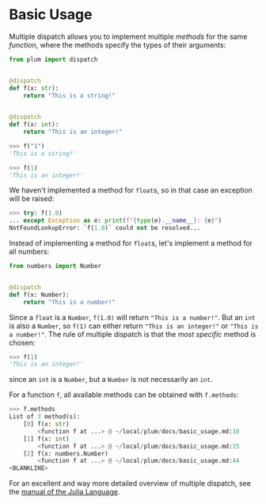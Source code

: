 # Basic Usage

Multiple dispatch allows you to implement multiple *methods* for the same
*function*, where the methods specify the types of their arguments:

```python
from plum import dispatch


@dispatch
def f(x: str):
    return "This is a string!"
    

@dispatch
def f(x: int):
    return "This is an integer!"
```

```python
>>> f("1")
'This is a string!'

>>> f(1)
'This is an integer!'
```

We haven't implemented a method for `float`s, so in that case an exception
will be raised:

```python
>>> try: f(1.0)
... except Exception as e: print(f"{type(e).__name__}: {e}")
NotFoundLookupError: `f(1.0)` could not be resolved...
```

Instead of implementing a method for `float`s, let's implement a method for
all numbers:

```python
from numbers import Number


@dispatch
def f(x: Number):
    return "This is a number!"
```

Since a `float` is a `Number`, `f(1.0)` will return `"This is a number!"`.
But an `int` is also a `Number`, so `f(1)` can either return
`"This is an integer!"` or `"This is a number!"`.
The rule of multiple dispatch is that the *most specific* method is chosen:


```python
>>> f(1)
'This is an integer!'
```

since an `int` is a `Number`, but a `Number` is not necessarily an `int`.

For a function `f`, all available methods can be obtained with `f.methods`:

```python
>>> f.methods
List of 3 method(s):
    [0] f(x: str)                                                               
        <function f at ...> @ ~/local/plum/docs/basic_usage.md:10       
    [1] f(x: int)                                                               
        <function f at ...> @ ~/local/plum/docs/basic_usage.md:15       
    [2] f(x: numbers.Number)                                                    
        <function f at ...> @ ~/local/plum/docs/basic_usage.md:44       
<BLANKLINE>
```

For an excellent and way more detailed overview of multiple dispatch, see the
[manual of the Julia Language](https://docs.julialang.org/en/).

